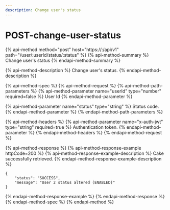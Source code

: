 ```yaml
---
description: Change user's status
---
```


# POST-change-user-status

{% api-method method="post" host="https://<host>:<port>/api/v1" path="/user/:userId/status/:status" %}
{% api-method-summary %}
Change user's status
{% endapi-method-summary %}

{% api-method-description %}
Change user's status.
{% endapi-method-description %}

{% api-method-spec %}
{% api-method-request %}
{% api-method-path-parameters %}
{% api-method-parameter name="userId" type="number" required=false %}
User Id
{% endapi-method-parameter %}

{% api-method-parameter name="status" type="string" %}
Status code.
{% endapi-method-parameter %}
{% endapi-method-path-parameters %}

{% api-method-headers %}
{% api-method-parameter name="x-auth-jwt" type="string" required=true %}
Authentication token.
{% endapi-method-parameter %}
{% endapi-method-headers %}
{% endapi-method-request %}

{% api-method-response %}
{% api-method-response-example httpCode=200 %}
{% api-method-response-example-description %}
Cake successfully retrieved.
{% endapi-method-response-example-description %}

```
{
    "status": "SUCCESS",
    "message": "User 2 status altered (ENABLED)"
}
```
{% endapi-method-response-example %}
{% endapi-method-response %}
{% endapi-method-spec %}
{% endapi-method %}



